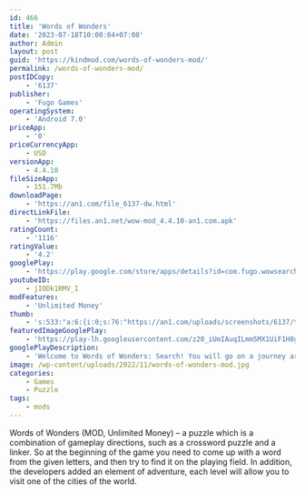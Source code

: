 ```yaml
---
id: 466
title: 'Words of Wonders'
date: '2023-07-18T10:00:04+07:00'
author: Admin
layout: post
guid: 'https://kindmod.com/words-of-wonders-mod/'
permalink: /words-of-wonders-mod/
postIDCopy:
    - '6137'
publisher:
    - 'Fugo Games'
operatingSystem:
    - 'Android 7.0'
priceApp:
    - '0'
priceCurrencyApp:
    - USD
versionApp:
    - 4.4.10
fileSizeApp:
    - 151.7Mb
downloadPage:
    - 'https://an1.com/file_6137-dw.html'
directLinkFile:
    - 'https://files.an1.net/wow-mod_4.4.10-an1.com.apk'
ratingCount:
    - '1116'
ratingValue:
    - '4.2'
googlePlay:
    - 'https://play.google.com/store/apps/details?id=com.fugo.wowsearch'
youtubeID:
    - jIODk1RMV_I
modFeatures:
    - 'Unlimited Money'
thumb:
    - 's:533:"a:6:{i:0;s:76:"https://an1.com/uploads/screenshots/6137/thumbs/words-of-wonders-633960.webp";i:1;s:76:"https://an1.com/uploads/screenshots/6137/thumbs/words-of-wonders-856374.webp";i:2;s:76:"https://an1.com/uploads/screenshots/6137/thumbs/words-of-wonders-584623.webp";i:3;s:76:"https://an1.com/uploads/screenshots/6137/thumbs/words-of-wonders-445494.webp";i:4;s:76:"https://an1.com/uploads/screenshots/6137/thumbs/words-of-wonders-864673.webp";i:5;s:75:"https://an1.com/uploads/screenshots/6137/thumbs/words-of-wonders-73939.webp";}";'
featuredImageGooglePlay:
    - 'https://play-lh.googleusercontent.com/z20_iUmIAuqILmm5MX1UiF1H8gY080NXhMUvOtt5fREgueu0jUizS_xEqu1r7yvHYuT0'
googlePlayDescription:
    - 'Welcome to Words of Wonders: Search! You will go on a journey around the world to explore wonderful cities and discover the hidden secrets of the seven wonders of the world. You will lose track of time and improve your vocabulary while playing this (literally!) wonderful crossword puzzle game. As you play this offline crossword game, you will explore the beauty of the English language and improve your puzzle solving skills as you discover the words hidden on the board. Using your intellect, you will be able to combine letters to create words in order to solve the enigmatic puzzles of the crossword genre.To explore the world of WoW, you will push the boundaries of English to keep on progressing while making use of the various and new hint options when necessary. As boards get larger and it becomes harder to find new words, you will soon realize that you have become much more skilled in such a short time. Your word skills will improve, and your vocabulary will be enriched as you solve puzzles on various and intriguing subjects in each level. You will gain points as a reward for your success, but you will also be able to easily use hints with creative animations for hard-to-find words, and thus solve even the hardest puzzles. The brand new crossword puzzle game WoW: Search will help you improve your vocabulary as well as your puzzle solving skills. As fans of previous WoW games know by now, our crossword puzzle games take you on a delightful journey around the world to experience the symbolic landmarks of various countries.What will be your strategy to find the hidden words? Will you first look for the longer words? Or will you start with the short words, hidden in the depths of the word board? No matter which strategy you choose, you will visit each city in this wonderful word search game! In the meantime, you will also experience the unique blend of modern and popular words together with the rich vocabulary of the English language.'
image: /wp-content/uploads/2022/11/words-of-wonders-mod.jpg
categories:
    - Games
    - Puzzle
tags:
    - mods
---
```


Words of Wonders (MOD, Unlimited Money) – a puzzle which is a combination of gameplay directions, such as a crossword puzzle and a linker. So at the beginning of the game you need to come up with a word from the given letters, and then try to find it on the playing field. In addition, the developers added an element of adventure, each level will allow you to visit one of the cities of the world.